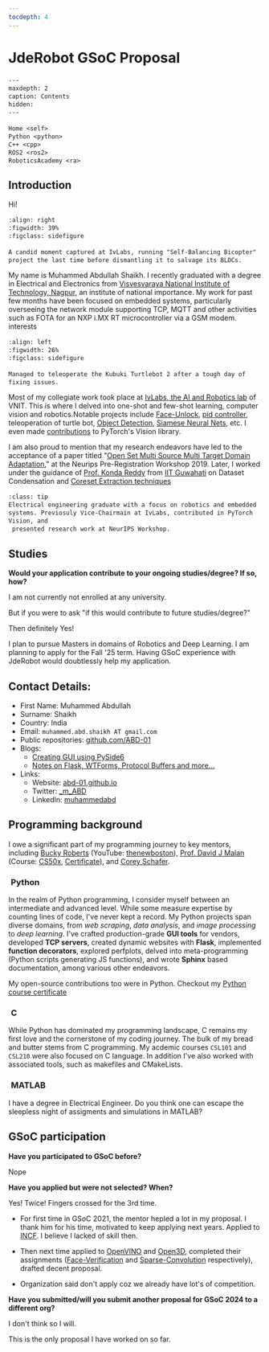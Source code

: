 ```yaml
---
tocdepth: 4
---
```


# JdeRobot GSoC Proposal

```{toctree}
---
maxdepth: 2
caption: Contents
hidden:
---

Home <self>
Python <python>
C++ <cpp>
ROS2 <ros2>
RoboticsAcademy <ra>
```
## Introduction

Hi! <img src="_static/Hi.gif" height="1.5em">

```{figure} _static/abd.jpg
:align: right
:figwidth: 39%
:figclass: sidefigure

A candid moment captured at IvLabs, running "Self-Balancing Bicopter" project the last time before dismantling it to salvage its BLDCs. 
```

My name is Muhammed Abdullah Shaikh. I recently graduated with a degree in Electrical and Electronics
from [Visvesvaraya National Institute of Technology, Nagpur](https://en.wikipedia.org/wiki/Visvesvaraya_National_Institute_of_Technology_Nagpur), an institute of national importance.
My work for past few months have been focused on embedded systems, particularly overseeing the network module supporting TCP, MQTT and other activities such as FOTA for an NXP i.MX RT microcontroller via a GSM modem. interests


```{figure} _static/turtlebot.gif
:align: left
:figwidth: 26%
:figclass: sidefigure

Managed to teleoperate the Kubuki Turtlebot 2 after a tough day of fixing issues.
```

Most of my collegiate work took place at [IvLabs, the AI and Robotics lab](https://www.ivlabs.in/) of VNIT. This is where I delved into one-shot and few-shot learning, computer vision and robotics.Notable projects include [Face-Unlock](https://github.com/IvLabs/Face-Unlock/tree/main), [pid controller](https://github.com/ABD-01/ros_pid), teleoperation of turtle bot, [Object Detection](https://github.com/IvLabs/Object-Detection), [Siamese Neural Nets](https://github.com/ABD-01/Siamese-NN), etc. I even made [contributions](https://github.com/pytorch/vision/pulls?q=is%3Aclosed+is%3Apr+author%3AABD-01) to PyTorch's Vision library. 


I am also proud to mention that my research endeavors have led to the acceptance of a paper titled "[Open Set Multi Source Multi Target Domain Adaptation](https://ivlabs.github.io/os-nsmt/)," at the Neurips Pre-Registration Workshop 2019. Later, I worked under the guidance of [Prof. Konda Reddy](https://krmopuri.github.io/) from [IIT Guwahati](https://en.wikipedia.org/wiki/IIT_Guwahati) on Dataset Condensation and [Coreset Extraction techniques](https://github.com/ABD-01/Coreset) 


```{admonition} TL;DR
:class: tip
Electrical engineering graduate with a focus on robotics and embedded systems. Previosuly Vice-Chairmain at IvLabs, contributed in PyTorch Vision, and
 presented research work at NeurIPS Workshop. 
```

## Studies

**Would your application contribute to your ongoing studies/degree? If so, how?**

I am not currently not enrolled at any university.

But if you were to ask "if this would contribute to future studies/degree?"

Then definitely Yes!

I plan to pursue Masters in domains of Robotics and Deep Learning. I am planning to apply for the Fall '25 term.
Having GSoC experience with JdeRobot would doubtlessly help my application. 

## Contact Details:
   * First Name: Muhammed Abdullah 
   * Surname: Shaikh
   * Country: India
   * Email: `muhammed.abd.shaikh AT gmail.com`
   * Public repositories: [github.com/ABD-01](https://github.com/ABD-01?tab=repositories)
   * Blogs:
      * [Creating GUI using PySide6](https://phase-wool-a41.notion.site/PySide6-651af89ca9cc407c8f74b120a2d0215e)
      * [Notes on Flask, WTForms, Protocol Buffers and more…](https://abd-01.github.io/Flask-Protobuf/Notes.html)
   * Links:
      * Website: [abd-01.github.io](https://abd-01.github.io/)
      * Twitter: [_m_ABD](https://twitter.com/_m_ABD)
      * LinkedIn: [muhammedabd](https://www.linkedin.com/in/muhammedabd/)

## Programming background
I owe a significant part of my programming journey to key mentors, including [Bucky Roberts](https://github.com/buckyroberts) (YouTube: [thenewboston](https://www.youtube.com/thenewboston)), [Prof. David J Malan](https://cs.harvard.edu/malan/) (Course: [CS50x](https://cs50.harvard.edu/x/2020/), [Certificate](https://certificates.cs50.io/3a1e1887-2383-40f3-b442-dd914bfe7f12.pdf)), and [Corey Schafer](https://www.youtube.com/channel/UCCezIgC97PvUuR4_gbFUs5g).

### <img src="_static/python.png" height="1em"> Python
In the realm of Python programming, I consider myself between an intermediate and advanced level.
While some measure expertise by counting lines of code, I've never kept a record. My Python projects span diverse domains, from *web scraping*, *data analysis*, and *image processing* to *deep learning*. I've crafted production-grade **GUI tools** for vendors, developed **TCP servers**, created dynamic websites with **Flask**, implemented **function decorators**, explored perfplots, delved into meta-programming (Python scripts generating JS functions), and wrote **Sphinx** based documentation, among various other endeavors.

My open-source contributions too were in Python. Checkout my [Python course certificate](https://github.com/ABD-01/Python-for-Everybody)

### <img src="_static/c-programmin.png" height="1.2em"> C
While Python has dominated my programming landscape, C remains my first love and the cornerstone of my coding journey. 
The bulk of my bread and butter stems from C programming. 
My acdemic courses `CSL101` and `CSL210` were also focused on C language. In addition I've also worked with associated tools, such as makefiles and CMakeLists. 

### <img src="_static/Matlab_Logo.png" height="1em"> MATLAB
I have a degree in Electrical Engineer. Do you think one can escape the sleepless night of assigments and simulations in MATLAB?

## GSoC participation

**Have you participated to GSoC before?**

Nope

**Have you applied but were not selected? When?**

Yes! Twice! Fingers crossed for the 3rd time.

* For first time in GSoC 2021, the mentor hepled a lot in my proposal. I thank him for his time, motivated to keep applying next years. Applied to [INCF](https://www.incf.org/). I believe I lacked of skill then.

* Then next time applied to [OpenVINO](https://docs.openvino.ai/2023.3/home.html) and [Open3D](https://www.open3d.org/), completed their assignments ([Face-Verification](https://github.com/openvinotoolkit/openvino_notebooks/pull/509) and [Sparse-Convolution](https://github.com/ABD-01/SparseConv) respectively), drafted decent proposal. 

* Organization said don't apply coz we already have lot's of competition.

**Have you submitted/will you submit another proposal for GSoC 2024 to a different org?**

I don't think so I will. 

This is the only proposal I have worked on so far.
